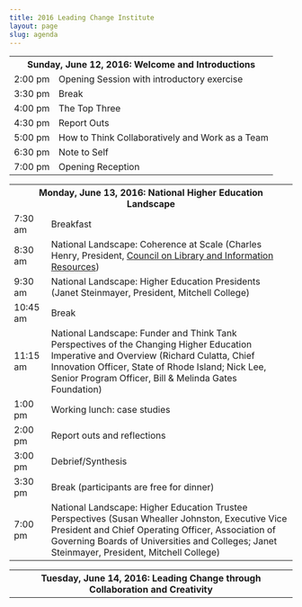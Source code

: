 ```yaml
---
title: 2016 Leading Change Institute
layout: page
slug: agenda
---
```


<table class="table table-striped">
  <tr>
    <th colspan="2">Sunday, June 12, 2016: Welcome and Introductions</th>
  </tr>
  <tr>
    <td>2:00 pm</td>
    <td>Opening Session with introductory exercise</td>
  </tr>
  <tr>
    <td>3:30 pm</td>
    <td>Break</td>
  </tr>
  <tr>
    <td>4:00 pm</td>
    <td>The Top Three</td>
  </tr>
  <tr>
    <td>4:30 pm</td>
    <td>Report Outs</td>
  </tr>
  <tr>
    <td>5:00 pm</td>
    <td>How to Think Collaboratively and Work as a Team</td>
  </tr>
  <tr>
    <td>6:30 pm</td>
    <td>Note to Self</td>
  </tr>
  <tr>
    <td>7:00 pm</td>
    <td>Opening Reception</td>
  </tr>
</table>

<table class="table table-striped">
  <tr>
    <th colspan="2">Monday, June 13, 2016: National Higher Education Landscape</th>
  </tr>
  <tr>
    <td>7:30 am</td>
    <td>Breakfast</td>
  </tr>
  <tr>
    <td>8:30 am</td>
    <td>National Landscape: Coherence at Scale (Charles Henry, President, <a href="http://clir.org">Council on Library and Information Resources</a>)</td>
  </tr>
  <tr>
    <td>9:30 am</td>
    <td>National Landscape: Higher Education Presidents (Janet Steinmayer, President, Mitchell College)</td>
  </tr>
  <tr>
    <td>10:45 am</td>
    <td>Break</td>
  </tr>
  <tr>
    <td>11:15 am</td>
    <td>National Landscape: Funder and Think Tank Perspectives of the Changing Higher Education Imperative and Overview (Richard Culatta, Chief Innovation Officer, State of Rhode Island; Nick Lee, Senior Program Officer, Bill & Melinda Gates Foundation)</td>
  </tr>
  <tr>
    <td>1:00 pm</td>
    <td>Working lunch: case studies</td>
  </tr>
  <tr>
    <td>2:00 pm</td>
    <td>Report outs and reflections</td>
  </tr>
  <tr>
    <td>3:00 pm</td>
    <td>Debrief/Synthesis</td>
  </tr>
  <tr>
    <td>3:30 pm</td>
    <td>Break (participants are free for dinner)</td>
  </tr>
  <tr>
    <td>7:00 pm</td>
    <td>National Landscape: Higher Education Trustee Perspectives (Susan Whealler Johnston, Executive Vice President and Chief Operating Officer, Association of Governing Boards of Universities and Colleges; Janet Steinmayer, President, Mitchell College)</td>
  </tr>
</table>

<table class="table table-striped">
  <tr>
    <th colspan="2">Tuesday, June 14, 2016: Leading Change through Collaboration and Creativity</th>
  </tr>
</table>
